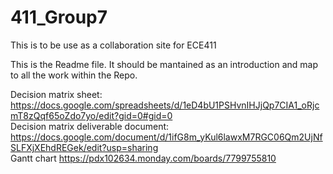 # 411_Group7<br>
This is to be use as a collaboration site for ECE411<br>

This is the Readme file. It should be mantained as an introduction and map to all the work within the Repo.<br>

Decision matrix sheet:<br>
https://docs.google.com/spreadsheets/d/1eD4bU1PSHvnIHJjQp7CIA1_oRjcmT8zQqf65oZdo7yo/edit?gid=0#gid=0<br>
Decision matrix deliverable document:<br>
https://docs.google.com/document/d/1ifG8m_yKul6lawxM7RGC06Qm2UjNfSLFXjXEhdREGek/edit?usp=sharing<br>
Gantt chart
https://pdx102634.monday.com/boards/7799755810
